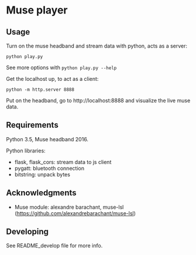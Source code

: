 # Muse player


## Usage
Turn on the muse headband and stream data with python, acts as a server:

`python play.py`

See more options with `python play.py --help`

Get the localhost up, to act as a client:

`python -m http.server 8888`

Put on the headband, go to http://localhost:8888 and visualize the live muse data.

## Requirements
Python 3.5, Muse headband 2016.

Python libraries:
* flask, flask_cors: stream data to js client
* pygatt: bluetooth connection
* bitstring: unpack bytes


## Acknowledgments
* Muse module: alexandre barachant, muse-lsl (https://github.com/alexandrebarachant/muse-lsl)


## Developing
See README_develop file for more info.
